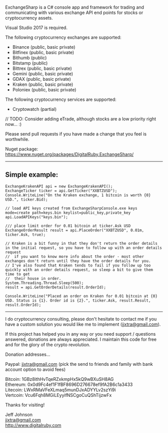 ExchangeSharp is a C# console app and framework for trading and communicating with various exchange API end points for stocks or cryptocurrency assets.

Visual Studio 2017 is required.

The following cryptocurrency exchanges are supported:

- Binance (public, basic private)
- Bitfinex (public, basic private)
- Bithumb (public)
- Bitstamp (public)
- Bittrex (public, basic private)
- Gemini (public, basic private)
- GDAX (public, basic private)
- Kraken (public, basic private)
- Poloniex (public, basic private)

The following cryptocurrency services are supported:
- Cryptowatch (partial)

// TODO: Consider adding eTrade, although stocks are a low priority right now... :)

Please send pull requests if you have made a change that you feel is worthwhile.

Nuget package: https://www.nuget.org/packages/DigitalRuby.ExchangeSharp/

---
Simple example:
---
```
ExchangeKrakenAPI api = new ExchangeKrakenAPI();
ExchangeTicker ticker = api.GetTicker("XXBTZUSD");
Console.WriteLine("On the Kraken exchange, 1 bitcoin is worth {0} USD.", ticker.Bid);

// load API keys created from ExchangeSharpConsole.exe keys mode=create path=keys.bin keylist=public_key,private_key
api.LoadAPIKeys("keys.bin");

/// place limit order for 0.01 bitcoin at ticker.Ask USD
ExchangeOrderResult result = api.PlaceOrder("XXBTZUSD", 0.01m, ticker.Ask, true);

// Kraken is a bit funny in that they don't return the order details in the initial request, so you have to follow up with an order details request
//  if you want to know more info about the order - most other exchanges don't return until they have the order details for you.
// I've also found that Kraken tends to fail if you follow up too quickly with an order details request, so sleep a bit to give them time to get
//  their house in order.
System.Threading.Thread.Sleep(500);
result = api.GetOrderDetails(result.OrderId);

Console.WriteLine("Placed an order on Kraken for 0.01 bitcoin at {0} USD. Status is {1}. Order id is {2}.", ticker.Ask, result.Result, result.OrderId);
```
---

I do cryptocurrency consulting, please don't hesitate to contact me if you have a custom solution you would like me to implement (jjxtra@gmail.com).

If this project has helped you in any way or you need support / questions answered, donations are always appreciated. I maintain this code for free and for the glory of the crypto revolution.

Donation addresses...

Paypal: jjxtra@gmail.com (pick the send to friends and family with bank account option to avoid fees)

Bitcoin: 1GBz8ithHvTqeRZxkmpHx5kQ9wBXuSH8AG  
Ethereum: 0x0d9Fc4ef1F1fBF8696D276678ef9fA2B6c1a3433  
Litecoin: LWxRMaVFeXLmaq5munDJxADYYLv2szYi9i  
Vertcoin: Vcu6Fqh8MGiLEyyifNSCgoCuQShTijzwFx  

Thanks for visiting!

Jeff Johnson  
jjxtra@gmail.com  
http://www.digitalruby.com  
